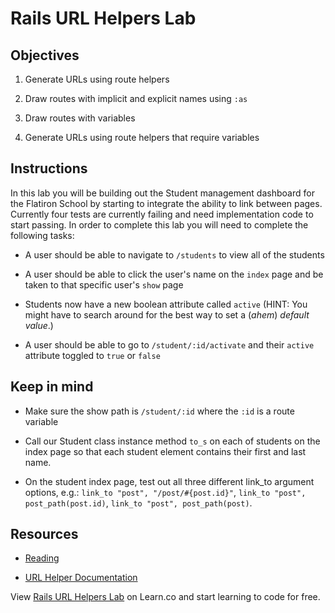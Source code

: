 # Rails URL Helpers Lab

## Objectives

1. Generate URLs using route helpers

2. Draw routes with implicit and explicit names using `:as`

3. Draw routes with variables

4. Generate URLs using route helpers that require variables


## Instructions

In this lab you will be building out the Student management dashboard for the Flatiron School by starting to integrate the ability to link between pages. Currently four tests are currently failing and need implementation code to start passing. In order to complete this lab you will need to complete the following tasks:

* A user should be able to navigate to `/students` to view all of the students

* A user should be able to click the user's name on the `index` page and be taken to that specific user's `show` page


* Students now have a new boolean attribute called `active` (HINT: You might have to search around for the best way to set a (*ahem*) _default value_.)

* A user should be able to go to `/student/:id/activate` and their `active` attribute toggled to `true` or `false`


## Keep in mind


* Make sure the show path is `/student/:id` where the `:id` is a route variable


* Call our Student class instance method `to_s` on each of students on the index page so that each student element contains their first and last name.

* On the student index page, test out all three different link_to argument options, e.g.: `link_to "post", "/post/#{post.id}"`, `link_to "post", post_path(post.id)`, `link_to "post", post_path(post)`.


## Resources

* [Reading](https://github.com/learn-co-curriculum/rails-url-helpers-readme)

* [URL Helper Documentation](http://api.rubyonrails.org/classes/ActionView/Helpers/UrlHelper.html)

<p data-visibility='hidden'>View <a href='https://learn.co/lessons/rails-url-helpers-lab' title='Rails URL Helpers Lab'>Rails URL Helpers Lab</a> on Learn.co and start learning to code for free.</p>



